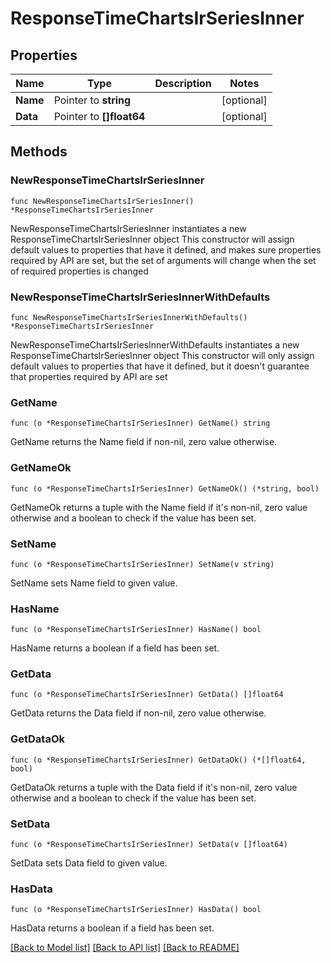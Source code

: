 # ResponseTimeChartsIrSeriesInner

## Properties

Name | Type | Description | Notes
------------ | ------------- | ------------- | -------------
**Name** | Pointer to **string** |  | [optional] 
**Data** | Pointer to **[]float64** |  | [optional] 

## Methods

### NewResponseTimeChartsIrSeriesInner

`func NewResponseTimeChartsIrSeriesInner() *ResponseTimeChartsIrSeriesInner`

NewResponseTimeChartsIrSeriesInner instantiates a new ResponseTimeChartsIrSeriesInner object
This constructor will assign default values to properties that have it defined,
and makes sure properties required by API are set, but the set of arguments
will change when the set of required properties is changed

### NewResponseTimeChartsIrSeriesInnerWithDefaults

`func NewResponseTimeChartsIrSeriesInnerWithDefaults() *ResponseTimeChartsIrSeriesInner`

NewResponseTimeChartsIrSeriesInnerWithDefaults instantiates a new ResponseTimeChartsIrSeriesInner object
This constructor will only assign default values to properties that have it defined,
but it doesn't guarantee that properties required by API are set

### GetName

`func (o *ResponseTimeChartsIrSeriesInner) GetName() string`

GetName returns the Name field if non-nil, zero value otherwise.

### GetNameOk

`func (o *ResponseTimeChartsIrSeriesInner) GetNameOk() (*string, bool)`

GetNameOk returns a tuple with the Name field if it's non-nil, zero value otherwise
and a boolean to check if the value has been set.

### SetName

`func (o *ResponseTimeChartsIrSeriesInner) SetName(v string)`

SetName sets Name field to given value.

### HasName

`func (o *ResponseTimeChartsIrSeriesInner) HasName() bool`

HasName returns a boolean if a field has been set.

### GetData

`func (o *ResponseTimeChartsIrSeriesInner) GetData() []float64`

GetData returns the Data field if non-nil, zero value otherwise.

### GetDataOk

`func (o *ResponseTimeChartsIrSeriesInner) GetDataOk() (*[]float64, bool)`

GetDataOk returns a tuple with the Data field if it's non-nil, zero value otherwise
and a boolean to check if the value has been set.

### SetData

`func (o *ResponseTimeChartsIrSeriesInner) SetData(v []float64)`

SetData sets Data field to given value.

### HasData

`func (o *ResponseTimeChartsIrSeriesInner) HasData() bool`

HasData returns a boolean if a field has been set.


[[Back to Model list]](HOW-TO.md#documentation-for-models) [[Back to API list]](HOW-TO.md#documentation-for-api-endpoints) [[Back to README]](HOW-TO.md)


